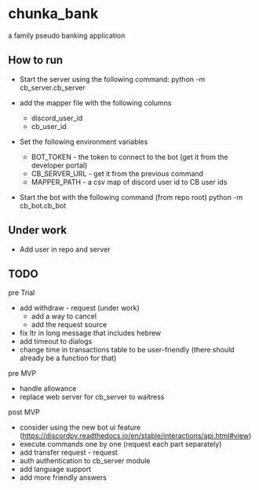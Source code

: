 # chunka_bank
a family pseudo banking application

## How to run
- Start the server using the following command:
python -m cb_server.cb_server <database path>
- add the mapper file with the following columns
  - discord_user_id
  - cb_user_id
- Set the following environment variables
  - BOT_TOKEN - the token to connect to the bot (get it from the developer portal)
  - CB_SERVER_URL - get it from the previous command 
  - MAPPER_PATH - a csv map of discord user id to CB user ids 


- Start the bot with the following command (from repo root)
python -m cb_bot.cb_bot

## Under work
- Add user in repo and server

## TODO
pre Trial
- add withdraw - request (under work)
  - add a way to cancel 
  - add the request source
- fix ltr in long message that includes hebrew
- add timeout to dialogs
- change time in transactions table to be user-friendly (there should
  already be a function for that)

pre MVP
- handle allowance
- replace web server for cb_server to waitress

post MVP
- consider using the new bot ui feature (https://discordpy.readthedocs.io/en/stable/interactions/api.html#view)
- execute commands one by one (request each part separately)
- add transfer request - request 
- auth authentication to cb_server module
- add language support
- add more friendly answers


